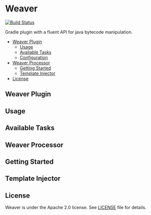 # Weaver
[![Build Status](https://travis-ci.org/SaeedMasoumi/Weaver.svg?branch=master)](https://travis-ci.org/SaeedMasoumi/Weaver)

Gradle plugin with a fluent API for java bytecode manipulation.

- [Weaver Plugin](#weaver-plugin)
  - [Usage](#usage)
  - [Available Tasks](#available-tasks)
  - [Configuration](#configuration)
- [Weaver Processor](#weaver-processor)
  - [Getting Started](#getting-started)
  - [Template Injector](#template-injector)
- [License](#license)

## Weaver Plugin

## Usage

## Available Tasks

## Weaver Processor

## Getting Started

## Template Injector

## License

Weaver is under the Apache 2.0 license. See [LICENSE](LICENSE) file for details.

